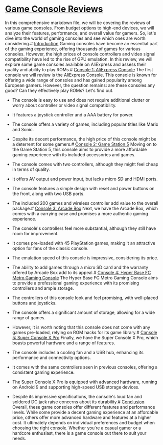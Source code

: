 # [Game Console Reviews](https://youtu.be/51foBSsRpJk?t=405)
In this comprehensive markdown file, we will be covering the reviews of various game consoles. From budget options to high-end devices, we will analyze their features, performance, and overall value for gamers. So, let's dive into the world of gaming consoles and see which ones are worth considering.# [Introduction](https://youtu.be/51foBSsRpJk?t=431)
Gaming consoles have become an essential part of the gaming experience, offering thousands of games for various consoles. However, the high prices of console controllers and video signal compatibility have led to the rise of GPU emulation. In this review, we will explore some game consoles available on AliExpress and assess their quality and ability to play ROMs.# [Console 1: AliExpress Console](https://youtu.be/51foBSsRpJk?t=405)
The first console we will review is the AliExpress Console. This console is known for offering a wide range of consoles and has gained popularity among European gamers. However, the question remains: are these consoles any good? Can they effectively play ROMs? Let's find out.

- The console is easy to use and does not require additional clutter or worry about controller or video signal compatibility.
- It features a joystick controller and a AAA battery for power.
- The console offers a variety of games, including popular titles like Mario and Sonic.

- Despite its decent performance, the high price of this console might be a deterrent for some gamers.# [Console 2: Game Station 5](https://youtu.be/51foBSsRpJk?t=297)
Moving on to the Game Station 5, this console aims to provide a more affordable gaming experience with its included accessories and games.

- The console comes with two controllers, although they might feel cheap in terms of quality.
- It offers AV output and power input, but lacks micro SD and HDMI ports.
- The console features a simple design with reset and power buttons on the front, along with two USB ports.

- The included 200 games and wireless controller add value to the overall package.# [Console 3: Arcade Box](https://youtu.be/51foBSsRpJk?t=431)
Next, we have the Arcade Box, which comes with a carrying case and promises a more authentic gaming experience.

- The console's controllers feel more substantial, although they still have room for improvement.
- It comes pre-loaded with 45 PlayStation games, making it an attractive option for fans of the classic console.
- The emulation speed of this console is impressive, considering its price.

- The ability to add games through a micro SD card and the warranty offered by Arcade Box add to its appeal.# [Console 4: Hyper Base FC Metro Gaming Console](https://youtu.be/51foBSsRpJk?t=405)
The Hyper Base FC Metro Gaming Console aims to provide a professional gaming experience with its promising controllers and ample storage.

- The controllers of this console look and feel promising, with well-placed buttons and joysticks.
- The console offers a significant amount of storage, allowing for a wide range of games.

- However, it is worth noting that this console does not come with any games pre-loaded, relying on ROM hacks for its game library.# [Console 5: Super Console X Pro](https://youtu.be/51foBSsRpJk?t=669)
Finally, we have the Super Console X Pro, which boasts powerful hardware and a range of features.

- The console includes a cooling fan and a USB hub, enhancing its performance and connectivity options.
- It comes with the same controllers seen in previous consoles, offering a consistent gaming experience.
- The Super Console X Pro is equipped with advanced hardware, running on Android 9 and supporting high-speed USB storage devices.

- Despite its impressive specifications, the console's loud fan and soldered DC jack raise concerns about its durability.# [Conclusion](https://youtu.be/51foBSsRpJk?t=405)
Overall, these game consoles offer different features and performance levels. While some provide a decent gaming experience at an affordable price, others offer more advanced hardware and features at a higher cost. It ultimately depends on individual preferences and budget when choosing the right console. Whether you're a casual gamer or a hardcore enthusiast, there is a game console out there to suit your needs.